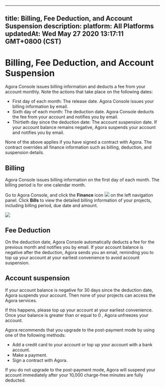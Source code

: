 
---
title: Billing, Fee Deduction, and Account Suspension
description: 
platform: All Platforms
updatedAt: Wed May 27 2020 13:17:11 GMT+0800 (CST)
---
# Billing, Fee Deduction, and Account Suspension
Agora Console issues billing information and deducts a fee from your account monthly. Note the actions that take place on the following dates:

- First day of each month: The release date. Agora Console issues your billing information by email.
- Sixth day of each month: The deduction date. Agora Console deducts the fee from your account and notifies you by email.
- Thirtieth day since the deduction date: The account suspension date. If your account balance remains negative, Agora suspends your account and notifies you by email. 

<div class="alert info"> None of the above applies if you have signed a contract with Agora. The contract overrides all finance information such as billing, deduction, and suspension details.</div>

## Billing

Agora Console issues billing information on the first day of each month. The billing period is for one calendar month.

Go to Agora Console, and click the **Finance** icon ![](https://web-cdn.agora.io/docs-files/1562666103550) on the left navigation panel. Click **Bills** to view the detailed billing information of your projects, including billing period, due date and amount.

![](https://web-cdn.agora.io/docs-files/1568807592721)

## Fee Deduction

On the deduction date, Agora Console automatically deducts a fee for the previous month and notifies you by email. If your account balance is negative after the deduction, Agora sends you an email, reminding you to top up your account at your earliest convenience to avoid account suspension. 

## Account suspension

If your account balance is negative for 30 days since the deduction date, Agora suspends your account. Then none of your projects can access the Agora services. 

If this happens, please top up your account at your earliest convenience. Once your balance is greater than or equal to 0 , Agora unfreezes your account. 

<div class="alert note">Agora recommends that you upgrade to the post-payment mode by using one of the following methods:<ul><li>Add a credit card to your account or top up your account with a bank account.</li><li>Make a payment.</li><li>Sign a contract with Agora.</li></ul>If you do not upgrade to the post-payment mode, Agora will suspend your account immediately after your 10,000 charge-free minutes are fully deducted.</div>
